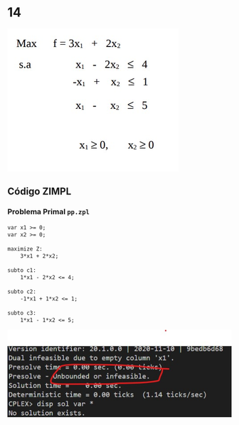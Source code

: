 # 14

![image](resources/ex.jpg)

## Código ZIMPL

### Problema Primal `pp.zpl`

    var x1 >= 0;
    var x2 >= 0;

    maximize Z:
        3*x1 + 2*x2;

    subto c1:
        1*x1 - 2*x2 <= 4;

    subto c2:
        -1*x1 + 1*x2 <= 1;

    subto c3:
        1*x1 - 1*x2 <= 5;

![image](resources/sol.jpg)

